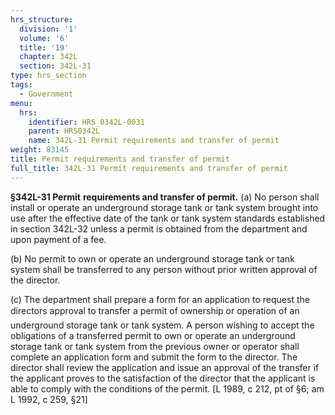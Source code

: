 ```yaml
---
hrs_structure:
  division: '1'
  volume: '6'
  title: '19'
  chapter: 342L
  section: 342L-31
type: hrs_section
tags:
  - Government
menu:
  hrs:
    identifier: HRS_0342L-0031
    parent: HRS0342L
    name: 342L-31 Permit requirements and transfer of permit
weight: 83145
title: Permit requirements and transfer of permit
full_title: 342L-31 Permit requirements and transfer of permit
---
```

**§342L-31 Permit** **requirements and transfer of permit.** (a) No person shall install or operate an underground storage tank or tank system brought into use after the effective date of the tank or tank system standards established in section 342L-32 unless a permit is obtained from the department and upon payment of a fee.

(b) No permit to own or operate an underground storage tank or tank system shall be transferred to any person without prior written approval of the director.

(c) The department shall prepare a form for an application to request the directors approval to transfer a permit of ownership or operation of an underground storage tank or tank system. A person wishing to accept the obligations of a transferred permit to own or operate an underground storage tank or tank system from the previous owner or operator shall complete an application form and submit the form to the director. The director shall review the application and issue an approval of the transfer if the applicant proves to the satisfaction of the director that the applicant is able to comply with the conditions of the permit. [L 1989, c 212, pt of §6; am L 1992, c 259, §21]